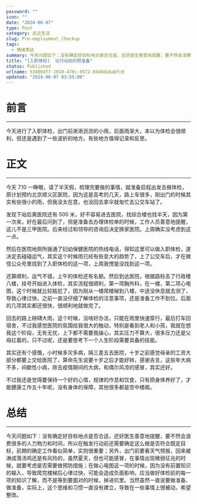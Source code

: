 ```yaml
---
password: ""
icon: ""
date: "2024-06-07"
type: Post
category: 走近生活
slug: Pre-employment_Checkup
tags:
  - 情绪表达
summary: 今天问题如下：没有确定好目标地点是否合适，还好医生善意地提醒，要不然会浪费很多的人力物力和时间，所以在触发行动前还需要确定这么做是否符合既定目标，前期的确定工作看似简单，实则很重要；另外，出门前要看天气预报，回来被淋成落汤鸡还是有风险的，虽然夏天，但也可能感冒，在事情出现微弱征兆的时候，就要考虑是否需要做预防措施；在做心电图这一项的时候，因为没有前置知识的输入，导致爬完楼梯后心律过快，可能会造成负面影响，应当做好体检前的每一项的知识了解，而不是等到要面对的时候，掉进坑里。当然虽然一直说要做准备、做准备，实际上，这个思维和习惯一直没有建立，导致在一些事情上很被动，希望整改。
title: "[入职体检]  论行动前的预准备"
status: Published
urlname: 53889df7-1010-470c-9572-84d8da8a8fc0
updated: "2024-06-07 03:55:00"
---
```


# 前言

---

今天进行了入职体检，出门前淅淅沥沥的小雨，后面雨渐大，本以为体检会很顺利，但还是遇到了一些波折的地方。有些地方值得记录和反思。

# 正文

---

今天 7.10 一睁眼，请了半天假，梳理完要做的事情，就准备启程出发去做体检，原计划预约北京顺义区医院，因为这是高考的几天，路上车很多，刚出门的时候其实有些很小的雨，但我没太在意，也没回去拿伞就匆忙去公交车站了。

发现下站后离医院还有 500 米，好不容易进去医院，找综合楼也找半天，因为第一次来，好在最后问到了，但是准备去办理体检单的时候，工作人员善意地提醒，这儿不是三甲医院。后来经过和领导的咨询后决定换家医院。上周确实没考虑到这一点。

然后在医院地厕所拨通了妇幼保健医院的热线电话，得知这里可以做入职体检，遂决定去碰碰运气，其实这个时候雨已经有些变大的趋势了，上了公交车后，才在微信公众号里找到了入职体检的这一项，上周我愣是没找到这一项。

还算顺利，运气不错，上午的体检还有名额。然后到达医院，根据路标去了行政楼八楼，挂号开始进入体检，其实流程很顺利，第一项胸外科，在一楼，第二项心电图，这个时候就比较尴尬了，因为刚从一楼爬楼梯到八楼，中途没休息就去测了，导致心律过快，之前一直没仔细了解体检的注意事项，还是准备工作不到位。后面的几项其实都还很快，很顺利地就做完了。

回去的路上磅礴大雨，这个时候，没啥好办法，只能在雨里快速穿行，最后打车回宿舍，不过我感觉医院的氛围给我很大的触动，特别是看到老人和小孩，我就在想我这个阶段，无有无忧，上下都不需要我操心，其实压力不算大，很多压力还是父母扛着的，只不过呢，还是要思考下一个人生阶段需要具备的技能。

其实还有个感慨，小时候多灾多病，隔三差五去医院，十岁之前感觉母亲的工资大部分都要上交给医院了，算命先生说要十岁之后才能好转，感谢吉言，这些年大病不多，间歇性小病，除去疫情期间的大病，和偶尔风凉的感冒，其实还好。

不过我还是觉得要保持一个好的心情，规律的作息和饮食，只有把身体养好了，才能健康工作五十年呢，没有身体的保障，其他很多都是空中楼阁。

# 总结

---

今天问题如下：没有确定好目标地点是否合适，还好医生善意地提醒，要不然会浪费很多的人力物力和时间，所以在触发行动前还需要确定这么做是否符合既定目标，前期的确定工作看似简单，实则很重要；另外，出门前要看天气预报，回来被淋成落汤鸡还是有风险的，虽然夏天，但也可能感冒，在事情出现微弱征兆的时候，就要考虑是否需要做预防措施；在做心电图这一项的时候，因为没有前置知识的输入，导致爬完楼梯后心律过快，可能会造成负面影响，应当做好体检前的每一项的知识了解，而不是等到要面对的时候，掉进坑里。当然虽然一直说要做准备、做准备，实际上，这个思维和习惯一直没有建立，导致在一些事情上很被动，希望整改。
